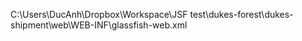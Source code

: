C:\Users\DucAnh\Dropbox\Workspace\JSF test\dukes-forest\dukes-shipment\web\WEB-INF\glassfish-web.xml
